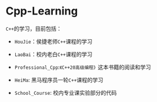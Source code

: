 # Cpp-Learning

`C++`的学习，目前包括：

- `HouJie`：侯捷老师`C++`课程的学习

- `LaoBai`：校内老白`C++`课程的学习

- `Professional_Cpp`:`《C++20高级编程》`这本书籍的阅读和学习

- `HeiMa`: 黑马程序员一轮`C++`课程的学习

- `School_Course`: 校内专业课实验部分的代码

